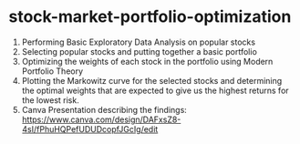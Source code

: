 # stock-market-portfolio-optimization
1. Performing Basic Exploratory Data Analysis on popular stocks
2. Selecting popular stocks and putting together a basic portfolio
3. Optimizing the weights of each stock in the portfolio using Modern Portfolio Theory
4. Plotting the Markowitz curve for the selected stocks and determining the optimal weights that are expected to give us the highest returns for the lowest risk.
5. Canva Presentation describing the findings: https://www.canva.com/design/DAFxsZ8-4sI/fPhuHQPefUDUDcopfJGcIg/edit
